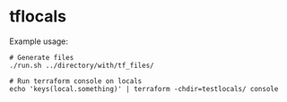 # tflocals

Example usage:
```
# Generate files
./run.sh ../directory/with/tf_files/

# Run terraform console on locals
echo 'keys(local.something)' | terraform -chdir=testlocals/ console
```
